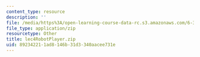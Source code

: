 ```yaml
---
content_type: resource
description: ''
file: /media/https%3A/open-learning-course-data-rc.s3.amazonaws.com/6-370-the-battlecode-programming-competition-january-iap-2013/892342211ad8146b31d3340aacee731e_lec4RobotPlayer.zip
file_type: application/zip
resourcetype: Other
title: lec4RobotPlayer.zip
uid: 89234221-1ad8-146b-31d3-340aacee731e
---
```


